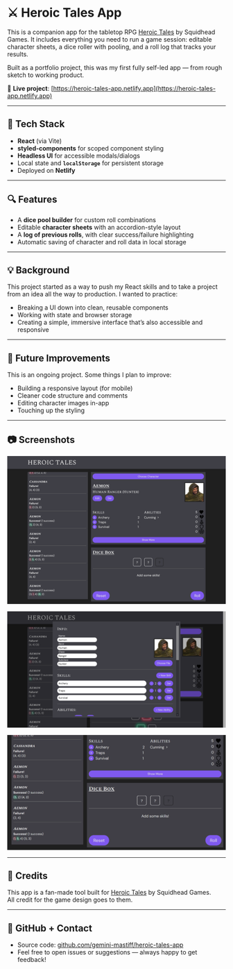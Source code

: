 # ⚔ Heroic Tales App

This is a companion app for the tabletop RPG [Heroic Tales](https://squidhead-games.itch.io/heroic-tales) by Squidhead Games. It includes everything you need to run a game session: editable character sheets, a dice roller with pooling, and a roll log that tracks your results.

Built as a portfolio project, this was my first fully self-led app — from rough sketch to working product.

🔗 **Live project**: [https://heroic-tales-app.netlify.app](https://heroic-tales-app.netlify.app)

---

## 🧰 Tech Stack

- **React** (via Vite)
- **styled-components** for scoped component styling
- **Headless UI** for accessible modals/dialogs
- Local state and **`localStorage`** for persistent storage
- Deployed on **Netlify**

---

## 🔍 Features

- A **dice pool builder** for custom roll combinations
- Editable **character sheets** with an accordion-style layout
- A **log of previous rolls**, with clear success/failure highlighting
- Automatic saving of character and roll data in local storage

---

## 💡 Background

This project started as a way to push my React skills and to take a project from an idea all the way to production. I wanted to practice:

- Breaking a UI down into clean, reusable components
- Working with state and browser storage
- Creating a simple, immersive interface that’s also accessible and responsive

---

## 🚧 Future Improvements

This is an ongoing project. Some things I plan to improve:
- Building a responsive layout (for mobile)
- Cleaner code structure and comments
- Editing character images in-app
- Touching up the styling

---

## 📷 Screenshots

![Full Page Screenshot](screenshots/full-screen.png)

![Character Editor Screenshot](screenshots/character-editor.png)

![Dice Roll Example Gif](screenshots/dice-roll.gif)

---

## 🙏 Credits

This app is a fan-made tool built for [Heroic Tales](https://squidhead-games.itch.io/heroic-tales) by Squidhead Games.  
All credit for the game design goes to them.

---

## 🔗 GitHub + Contact

- Source code: [github.com/gemini-mastiff/heroic-tales-app](https://github.com/gemini-mastiff/heroic-tales-app)
- Feel free to open issues or suggestions — always happy to get feedback!
